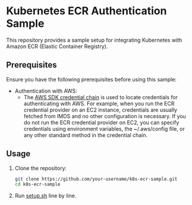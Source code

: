 # Kubernetes ECR Authentication Sample

This repository provides a sample setup for integrating Kubernetes with Amazon ECR (Elastic Container Registry).

## Prerequisites

Ensure you have the following prerequisites before using this sample:

- Authentication with AWS:
  - The [AWS SDK credential chain](https://docs.aws.amazon.com/sdkref/latest/guide/standardized-credentials.html) is used to locate credentials for authenticating with AWS. For example, when you run the ECR credential provider on an EC2 instance, credentials are usually fetched from IMDS and no other configuration is necessary. If you do not run the ECR credential provider on EC2, you can specify credentials using environment variables, the ~/.aws/config file, or any other standard method in the credential chain.

## Usage

1. Clone the repository:

   ```bash
   git clone https://github.com/your-username/k8s-ecr-sample.git
   cd k8s-ecr-sample
   ```

2. Run [setup.sh](./setup.sh) line by line.
